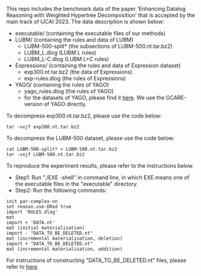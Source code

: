 This repo includes the benchmark data of the paper 'Enhancing Datalog Reasoning with Weighted Hypertree Decomposition' that is accepted by the main track of IJCAI 2023.
The data description is shown below:
* executable/ (containing the executable files of our methods)
* LUBM/ (containing the rules and data of LUBM)
  * LUBM-500-split* (the subsections of LUBM-500.nt.tar.bz2)
  * LUBM_L.dlog (LUBM L rules)
  * LUBM_L-C.dlog (LUBM L+C rules)
* Expressions/ (containing the rules and data of Expression dataset)
  * exp300.nt.tar.bz2 (the data of Expressions)
  * exp-rules.dlog (the rules of Expressions)
* YAGO/ (containing the rules of YAGO)
  * yago_rules.dlog (the rules of YAGO)
  * for the datasets of YAGO, please find it [here](https://github.com/yspark-dblab/gcare). We use the GCARE-version of YAGO directly. 
  
To decompress exp300.nt.tar.bz2, please use the code below:
```
tar -vxjf exp300.nt.tar.bz2
```

To decompress the LUBM-500 dataset, please use the code below:
```
cat LUBM-500-split* > LUBM-500.nt.tar.bz2
tar -vxjf LUBM-500.nt.tar.bz2
```

To reproduce the experiment results, please refer to the instructions below.
- Step1: Run "./EXE -shell" in command line, in which EXE means one of the executable files in the "executable" directory.
- Step2: Run the following commands:
```
init par-complex-nn
set reason.use-DRed true
import 'RULES.dlog'
mat 
import + 'DATA.nt'
mat (initial materialisation)
import - "DATA_TO_BE_DELETED.nt"
mat (incremental materialisation, deletion)
import + "DATA_TO_BE_DELETED.nt"
mat (incremental materialisation, addition)
```

For instructions of constructing "DATA_TO_BE_DELETED.nt" files, please refer to [here](https://krr-nas.cs.ox.ac.uk/2021/modular-reasoning/).
